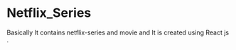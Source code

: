 # Netflix_Series 
Basically It contains netflix-series and movie and
It is created using React js .
